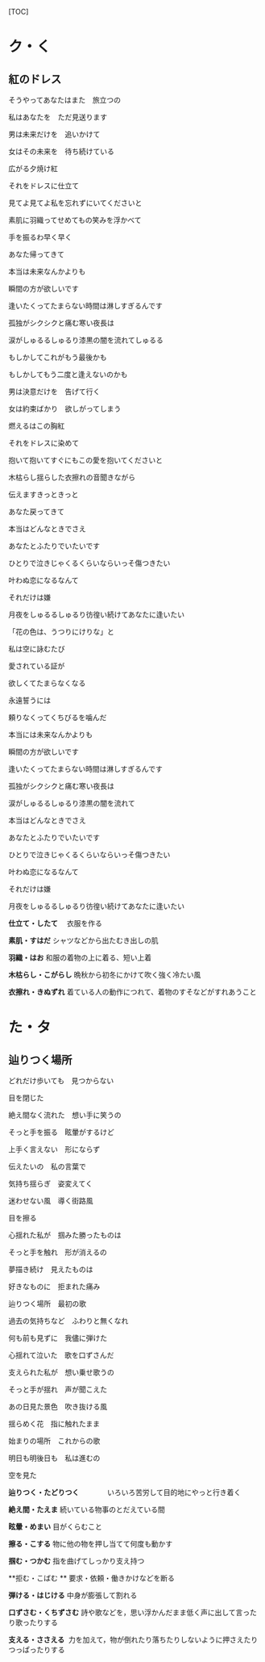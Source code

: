 [TOC]

# ク・く

## 紅のドレス

そうやってあなたはまた　旅立つの

私はあなたを　ただ見送ります

男は未来だけを　追いかけて

女はその未来を　待ち続けている

広がる夕焼け紅　

それをドレスに仕立て

見てよ見てよ私を忘れずにいてくださいと

素肌に羽織ってせめてもの笑みを浮かべて

手を振るわ早く早く

あなた帰ってきて

本当は未来なんかよりも

瞬間の方が欲しいです

逢いたくってたまらない時間は淋しすぎるんです

孤独がシクシクと痛む寒い夜長は

涙がしゅるるしゅるり漆黒の闇を流れてしゅるる

もしかしてこれがもう最後かも

もしかしてもう二度と逢えないのかも

男は決意だけを　告げて行く

女は約束ばかり　欲しがってしまう

燃えるはこの胸紅

それをドレスに染めて

抱いて抱いてすぐにもこの愛を抱いてくださいと

木枯らし揺らした衣擦れの音聞きながら

伝えますきっときっと

あなた戻ってきて

本当はどんなときでさえ

あなたとふたりでいたいです

ひとりで泣きじゃくるくらいならいっそ傷つきたい

叶わぬ恋になるなんて

それだけは嫌

月夜をしゅるるしゅるり彷徨い続けてあなたに逢いたい

「花の色は、うつりにけりな」と

私は空に詠むたび

愛されている証が

欲しくてたまらなくなる

永遠誓うには

頼りなくってくちびるを噛んだ

本当には未来なんかよりも

瞬間の方が欲しいです

逢いたくってたまらない時間は淋しすぎるんです

孤独がシクシクと痛む寒い夜長は

涙がしゅるるしゅるり漆黒の闇を流れて

本当はどんなときでさえ

あなたとふたりでいたいです

ひとりで泣きじゃくるくらいならいっそ傷つきたい

叶わぬ恋になるなんて

それだけは嫌

月夜をしゅるるしゅるり彷徨い続けてあなたに逢いたい



**仕立て・したて**　	衣服を作る

**素肌・すはだ**			シャツなどから出たむき出しの肌

**羽織・はお**			和服の着物の上に着る、短い上着

**木枯らし・こがらし**	晩秋から初冬にかけて吹く強く冷たい風

**衣擦れ・きぬずれ**		着ている人の動作につれて、着物のすそなどがすれあうこと



# た・タ

## 辿りつく場所

どれだけ歩いても　見つからない

目を閉じた

絶え間なく流れた　想い手に笑うの

そっと手を振る　眩暈がするけど

上手く言えない　形にならず

伝えたいの　私の言葉で

気持ち揺らぎ　姿変えてく

迷わせない風　導く街路風

目を擦る

心揺れた私が　掴みた勝ったものは

そっと手を触れ　形が消えるの

夢描き続け　見えたものは

好きなものに　拒まれた痛み

辿りつく場所　最初の歌

過去の気持ちなど　ふわりと無くなれ

何も前も見ずに　我儘に弾けた

心揺れて泣いた　歌を口ずさんだ

支えられた私が　想い乗せ歌うの

そっと手が揺れ　声が聞こえた

あの日見た景色　吹き抜ける風

揺らめく花　指に触れたまま

始まりの場所　これからの歌

明日も明後日も　私は進むの

空を見た



**辿りつく・たどりつく**　　　　いろいろ苦労して目的地にやっと行き着く

**絶え間・たえま**							続いている物事のとだえている間

**眩暈・めまい**								目がくらむこと

**擦る・こする**								物に他の物を押し当てて何度も動かす

**掴む・つかむ**								指を曲げてしっかり支え持つ

**拒む・こばむ	**							要求・依頼・働きかけなどを断る

**弾ける・はじける**						中身が膨張して割れる

**口ずさむ・くちずさむ**				詩や歌などを，思い浮かんだまま低く声に出して言ったり歌ったりする

**支える・ささえる**						 力を加えて，物が倒れたり落ちたりしないように押さえたりつっぱったりする



